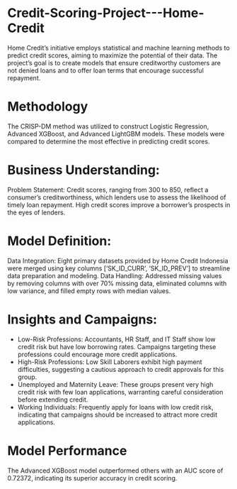 # Credit-Scoring-Project---Home-Credit
Home Credit’s initiative employs statistical and machine learning methods to predict credit scores, aiming to maximize the potential of their data. The project’s goal is to create models that ensure creditworthy customers are not denied loans and to offer loan terms that encourage successful repayment.

# Methodology
The CRISP-DM method was utilized to construct Logistic Regression, Advanced XGBoost, and Advanced LightGBM models. These models were compared to determine the most effective in predicting credit scores.

# Business Understanding:
Problem Statement: Credit scores, ranging from 300 to 850, reflect a consumer’s creditworthiness, which lenders use to assess the likelihood of timely loan repayment. High credit scores improve a borrower’s prospects in the eyes of lenders.

# Model Definition:
Data Integration: Eight primary datasets provided by Home Credit Indonesia were merged using key columns [‘SK_ID_CURR’, ‘SK_ID_PREV’] to streamline data preparation and modeling.
Data Handling: Addressed missing values by removing columns with over 70% missing data, eliminated columns with low variance, and filled empty rows with median values.

# Insights and Campaigns:
- Low-Risk Professions: Accountants, HR Staff, and IT Staff show low credit risk but have low borrowing rates. Campaigns targeting these professions could encourage more credit applications.
- High-Risk Professions: Low Skill Laborers exhibit high payment difficulties, suggesting a cautious approach to credit approvals for this group.
- Unemployed and Maternity Leave: These groups present very high credit risk with few loan applications, warranting careful consideration before extending credit.
- Working Individuals: Frequently apply for loans with low credit risk, indicating that campaigns should be increased to attract more credit applications.

# Model Performance
The Advanced XGBoost model outperformed others with an AUC score of 0.72372, indicating its superior accuracy in credit scoring.
